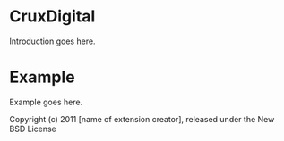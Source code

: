 CruxDigital
===========

Introduction goes here.


Example
=======

Example goes here.


Copyright (c) 2011 [name of extension creator], released under the New BSD License

